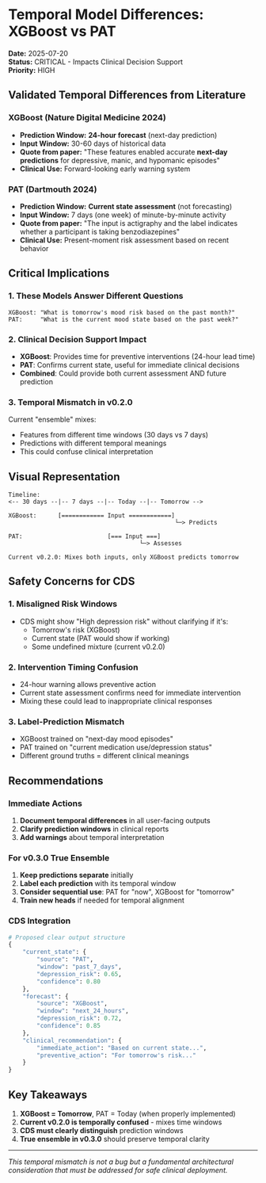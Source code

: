 # Temporal Model Differences: XGBoost vs PAT

**Date:** 2025-07-20  
**Status:** CRITICAL - Impacts Clinical Decision Support  
**Priority:** HIGH

## Validated Temporal Differences from Literature

### XGBoost (Nature Digital Medicine 2024)
- **Prediction Window:** **24-hour forecast** (next-day prediction)
- **Input Window:** 30-60 days of historical data
- **Quote from paper:** "These features enabled accurate **next-day predictions** for depressive, manic, and hypomanic episodes"
- **Clinical Use:** Forward-looking early warning system

### PAT (Dartmouth 2024)
- **Prediction Window:** **Current state assessment** (not forecasting)
- **Input Window:** 7 days (one week) of minute-by-minute activity
- **Quote from paper:** "The input is actigraphy and the label indicates whether a participant is taking benzodiazepines"
- **Clinical Use:** Present-moment risk assessment based on recent behavior

## Critical Implications

### 1. **These Models Answer Different Questions**
```
XGBoost: "What is tomorrow's mood risk based on the past month?"
PAT:     "What is the current mood state based on the past week?"
```

### 2. **Clinical Decision Support Impact**
- **XGBoost**: Provides time for preventive interventions (24-hour lead time)
- **PAT**: Confirms current state, useful for immediate clinical decisions
- **Combined**: Could provide both current assessment AND future prediction

### 3. **Temporal Mismatch in v0.2.0**
Current "ensemble" mixes:
- Features from different time windows (30 days vs 7 days)
- Predictions with different temporal meanings
- This could confuse clinical interpretation

## Visual Representation

```
Timeline:
<-- 30 days --|-- 7 days --|-- Today --|-- Tomorrow -->

XGBoost:      [============ Input ============]
                                               └─> Predicts

PAT:                        [=== Input ===]
                                     └─> Assesses

Current v0.2.0: Mixes both inputs, only XGBoost predicts tomorrow
```

## Safety Concerns for CDS

### 1. **Misaligned Risk Windows**
- CDS might show "High depression risk" without clarifying if it's:
  - Tomorrow's risk (XGBoost)
  - Current state (PAT would show if working)
  - Some undefined mixture (current v0.2.0)

### 2. **Intervention Timing Confusion**
- 24-hour warning allows preventive action
- Current state assessment confirms need for immediate intervention
- Mixing these could lead to inappropriate clinical responses

### 3. **Label-Prediction Mismatch**
- XGBoost trained on "next-day mood episodes"
- PAT trained on "current medication use/depression status"
- Different ground truths = different clinical meanings

## Recommendations

### Immediate Actions
1. **Document temporal differences** in all user-facing outputs
2. **Clarify prediction windows** in clinical reports
3. **Add warnings** about temporal interpretation

### For v0.3.0 True Ensemble
1. **Keep predictions separate** initially
2. **Label each prediction** with its temporal window
3. **Consider sequential use**: PAT for "now", XGBoost for "tomorrow"
4. **Train new heads** if needed for temporal alignment

### CDS Integration
```python
# Proposed clear output structure
{
    "current_state": {
        "source": "PAT",
        "window": "past_7_days",
        "depression_risk": 0.65,
        "confidence": 0.80
    },
    "forecast": {
        "source": "XGBoost", 
        "window": "next_24_hours",
        "depression_risk": 0.72,
        "confidence": 0.85
    },
    "clinical_recommendation": {
        "immediate_action": "Based on current state...",
        "preventive_action": "For tomorrow's risk..."
    }
}
```

## Key Takeaways

1. **XGBoost = Tomorrow**, PAT = Today (when properly implemented)
2. **Current v0.2.0 is temporally confused** - mixes time windows
3. **CDS must clearly distinguish** prediction windows
4. **True ensemble in v0.3.0** should preserve temporal clarity

---

*This temporal mismatch is not a bug but a fundamental architectural consideration that must be addressed for safe clinical deployment.*